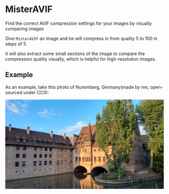 # MisterAVIF

Find the correct AVIF compression settings for your images by visually comparing images

Give `MisterAVIF` an image and he will compress in from quality 5 to 100 in steps of 5.

It will also extract some small sections of the image to compare the compression quality visually, which is helpful for high-resolution images.

## Example

As an example, take this photo of Nuremberg, Germany(made by me, open-sourced under CC0):

![Example image of Nuremberg, Germany](./examples/Nuremberg.jpg)
